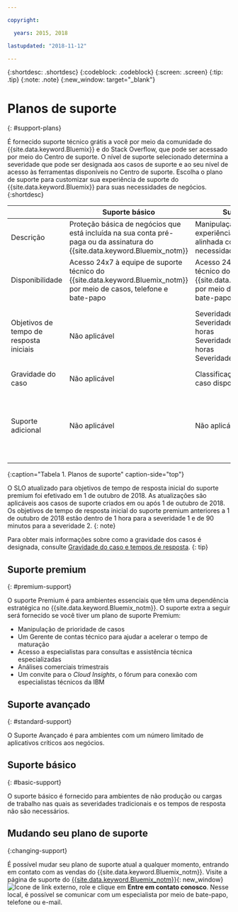 ```yaml
---

copyright:

  years: 2015, 2018

lastupdated: "2018-11-12"

---
```



{:shortdesc: .shortdesc}
{:codeblock: .codeblock}
{:screen: .screen}
{:tip: .tip}
{:note: .note}
{:new_window: target="_blank"}

# Planos de suporte
{: #support-plans}

É fornecido suporte técnico grátis a você por meio da comunidade do {{site.data.keyword.Bluemix}} e do Stack Overflow, que pode ser acessado por meio do Centro de suporte. O nível de suporte selecionado determina a severidade que pode ser designada aos casos de suporte e ao seu nível de acesso às ferramentas disponíveis no Centro de suporte. Escolha o plano de suporte para customizar sua experiência de suporte do {{site.data.keyword.Bluemix}} para suas necessidades de negócios.
{:shortdesc}

|  | Suporte básico | Suporte avançado | Suporte premium |
|-------------|-------------|-------------|-------------|
| Descrição |	Proteção básica de negócios que está incluída na sua conta pré-paga ou da assinatura do {{site.data.keyword.Bluemix_notm}} | Manipulação de caso priorizada e experiência de suporte que é alinhada com as suas necessidades de negócios | O engajamento do cliente alinhado a seus resultados de negócios para acelerar o tempo de maturação |
| Disponibilidade | Acesso 24x7 à equipe de suporte técnico do {{site.data.keyword.Bluemix_notm}} por meio de casos, telefone e bate-papo | Acesso 24x7 à equipe de suporte técnico do {{site.data.keyword.Bluemix_notm}} por meio de casos, telefone e bate-papo | Acesso 24x7 à equipe de suporte técnico do {{site.data.keyword.Bluemix_notm}} por meio de casos, telefone e bate-papo |
| Objetivos de tempo de resposta iniciais | Não aplicável | Severidade 1: menos de uma hora <br/> Severidade 2: menos de duas horas <br/> Severidade 3: menos de quatro horas <br/> Severidade 4: menos de oito horas | Severidade 1: Menos de 15 minutos <br/> Severidade 2: Menos de 1 hora <br/> Severidade 3: menos de duas horas <br/> Severidade 4: menos de quatro horas |
| Gravidade do caso | Não aplicável | Classificação de gravidade de caso disponível | Classificação de gravidade de caso disponível |
| Suporte adicional | Não aplicável | Não aplicável | Technical Account Manager designado <br/> <br/> Análises comerciais trimestrais <br/><br/> Acesso aos especialistas <br/> <br/> Convite para o Cloud Insights |
{:caption="Tabela 1. Planos de suporte" caption-side="top"}

O SLO atualizado para objetivos de tempo de resposta inicial do suporte premium foi efetivado em 1 de outubro de 2018. As atualizações são aplicáveis aos casos de suporte criados em ou após 1 de outubro de 2018. Os objetivos de tempo de resposta inicial do suporte premium anteriores a 1 de outubro de 2018 estão dentro de 1 hora para a severidade 1 e de 90 minutos para a severidade 2.
{: note}

Para obter mais informações sobre como a gravidade dos casos é designada, consulte [Gravidade do caso e tempos de resposta](/docs/get-support/quicktickresp.html#support-case-severity).
{: tip} 

## Suporte premium
{: #premium-support}

O suporte Premium é para ambientes essenciais que têm uma dependência estratégica no {{site.data.keyword.Bluemix_notm}}. O suporte extra a seguir será fornecido se você tiver um plano de suporte Premium:
  * Manipulação de prioridade de casos
  * Um Gerente de contas técnico para ajudar a acelerar o tempo de maturação
  * Acesso a especialistas para consultas e assistência técnica especializadas
  * Análises comerciais trimestrais
  * Um convite para o *Cloud Insights*, o fórum para conexão com especialistas técnicos da IBM

## Suporte avançado
{: #standard-support}

O Suporte Avançado é para ambientes com um número limitado de aplicativos críticos aos negócios.

## Suporte básico
{: #basic-support}

O suporte básico é fornecido para ambientes de não produção ou cargas de trabalho nas quais as severidades tradicionais e os tempos de resposta não são necessários.

## Mudando seu plano de suporte
{:changing-support}

É possível mudar seu plano de suporte atual a qualquer momento, entrando em contato com as vendas do {{site.data.keyword.Bluemix_notm}}. Visite a página de suporte do [{{site.data.keyword.Bluemix_notm}}](https://www.ibm.com/cloud/support){: new_window} ![Ícone de link externo](../icons/launch-glyph.svg "Ícone de link externo"), role e clique em **Entre em contato conosco**. Nesse local, é possível se comunicar com um especialista por meio de bate-papo, telefone ou e-mail.  


